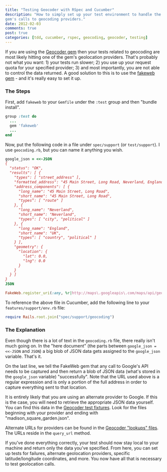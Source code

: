 ```yaml
---
title: "Testing Geocoder with RSpec and Cucumber"
description: "How to simply set up your test environment to handle the Geocoder
gem's calls to geocoding providers."
date: 2012-02-03
comments: true
post: true
categories: [tdd, cucumber, rspec, geocoding, geocoder, testing]
---
```

If you are using the [Geocoder gem](https://github.com/alexreisner/geocoder) then your tests related to geocoding are most likely hitting one of the gem's geolocation providers. That's probably not what you want: 1) your tests run slower; 2) you use up your request quota for your specified provider; 3) and most importantly, you are not able to control the data returned. A good solution to this is to use the [fakeweb gem](https://github.com/chrisk/fakeweb) - and it's really easy to set it up.

### The Steps
First, add `fakeweb` to your `Gemfile` under the `:test` group and then "bundle install".

``` ruby
group :test do
  ...
  gem 'fakeweb'
  ...
end
```

Now, put the following code in a file under `spec/support` (or `test/support`). I use `geocoding.rb`, but you can name it anything you wish.

``` ruby
google_json = <<-JSON
{
  "status": "OK",
  "results": [ {
    "types": [ "street_address" ],
    "formatted_address": "45 Main Street, Long Road, Neverland, England",
    "address_components": [ {
      "long_name": "45 Main Street, Long Road",
      "short_name": "45 Main Street, Long Road",
      "types": [ "route" ]
    }, {
      "long_name": "Neverland",
      "short_name": "Neverland",
      "types": [ "city", "political" ]
    }, {
      "long_name": "England",
      "short_name": "UK",
      "types": [ "country", "political" ]
    } ],
    "geometry": {
      "location": {
        "lat": 0.0,
        "lng": 0.0
      }
    }
  } ]
}
JSON

FakeWeb.register_uri(:any, %r|http://maps\.googleapis\.com/maps/api/geocode|, :body => google_json)
```

To reference the above file in Cucumber, add the following line to your `features/support/env.rb` file:

``` ruby
require Rails.root.join("spec/support/geocoding")
```

### The Explanation
Even though there is a lot of text in the `geocoding.rb` file, there really isn't much going on. In the "here document" (the parts between `google_json = <<-JSON` and `JSON`) a big blob of JSON data gets assigned to the `google_json` variable. That's it.

On the last line, we tell the FakeWeb gem that any call to Google's API needs to be captured and then return a blob of JSON data (what's stored in the `google_json` variable) "successfully". Note that the URL used above is a regular expression and is only a portion of the full address in order to capture everything sent to that location.

It is entirely likely that you are using an alternate provider to Google. If this is the case, you will need to retrieve the appropriate JSON data yourself. You can find this data in the [Geocoder test fixtures](https://github.com/alexreisner/geocoder/tree/master/test/fixtures). Look for the files beginning with your provider and ending with "madison_square_garden.json".

Alternate URLs for providers can be found in the [Geocoder "lookups" files](https://github.com/alexreisner/geocoder/tree/master/lib/geocoder/lookups). The URLs reside in the `query_url` method.

If you've done everything correctly, your test should now stay local to your machine and return only the data you've specified. From here, you can set up tests  for failures, alternate geolocation providers, specific latitude/longitude coordinates, and more. You now have all that is necessary to test geolocation calls.
